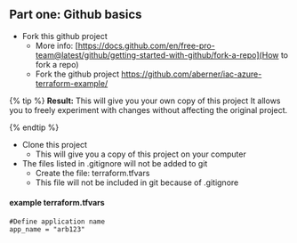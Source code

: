 ## Part one: Github basics

- Fork this github project
   - More info: [https://docs.github.com/en/free-pro-team@latest/github/getting-started-with-github/fork-a-repo](How to fork a repo)
   - Fork the github project https://github.com/aberner/iac-azure-terraform-example/
   
{% tip %}
   **Result:** This will give you your own copy of this project
   It allows you to freely experiment with changes without affecting the original project.

{% endtip %}


- Clone this project
   - This will give you a copy of this project on your computer
- The files listed in .gitignore will not be added to git
   - Create the file: terraform.tfvars 
   - This file will not be included in git because of .gitignore



 
#### example terraform.tfvars
```
#Define application name
app_name = "arb123"
```

